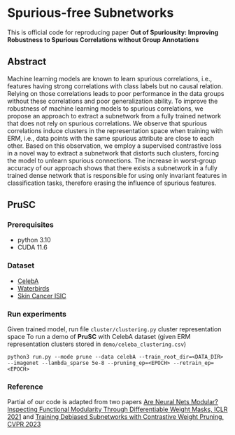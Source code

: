 # Spurious-free Subnetworks
This is official code for reproducing paper **Out of Spuriousity: Improving Robustness to Spurious Correlations without Group Annotations**

## Abstract
Machine learning models are known to learn spurious correlations, i.e., features having strong correlations with class labels but no causal relation. Relying on those correlations leads to poor performance in the data groups without these correlations and poor generalization ability. To improve the robustness of machine learning models to spurious correlations, we propose an approach to extract a subnetwork from a fully trained network that does not rely on spurious correlations. We observe that spurious correlations induce clusters in the representation space when training with ERM, i.e., data points with the same spurious attribute are close to each other. Based on this observation, we employ a supervised contrastive loss in a novel way to extract a subnetwork that distorts such clusters, forcing the model to unlearn spurious connections. The increase in worst-group accuracy of our approach shows that there exists a subnetwork in a fully trained dense network that is responsible for using only invariant features in classification tasks, therefore erasing the influence of spurious features.

## PruSC
### Prerequisites
- python 3.10
- CUDA 11.6

### Dataset
- [CelebA](https://www.kaggle.com/datasets/jessicali9530/celeba-dataset)
- [Waterbirds](http://worksheets.codalab.org/rest/bundles/0x505056d5cdea4e4eaa0e242cbfe2daa4/contents/blob/)
- [Skin Cancer ISIC](https://www.isic-archive.com)

### Run experiments
Given trained model, run file `cluster/clustering.py` cluster representation space
To run a demo of **PruSC** with CelebA dataset (given ERM representation clusters stored in `demo/celeba_clustering.csv`)

`python3 run.py --mode prune --data celebA --train_root_dir=<DATA_DIR> --imagenet --lambda_sparse 5e-8 --pruning_ep=<EPOCH> --retrain_ep=<EPOCH>`

### Reference
Partial of our code is adapted from two papers [Are Neural Nets Modular? Inspecting Functional Modularity Through Differentiable Weight Masks, ICLR 2021](https://github.com/RobertCsordas/modules) and [Training Debiased Subnetworks with Contrastive Weight Pruning, CVPR 2023](https://github.com/geonyeong-park/DCWP)
